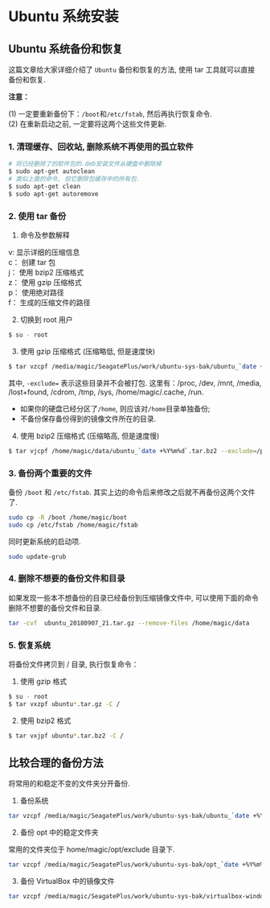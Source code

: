# Ubuntu 系统安装     

## Ubuntu 系统备份和恢复 

这篇文章给大家详细介绍了 `Ubuntu` 备份和恢复的方法,  使用 tar 工具就可以直接备份和恢复.  

**注意：**  

(1) 一定要重新备份下：`/boot`和`/etc/fstab`, 然后再执行恢复命令.    
(2) 在重新启动之前, 一定要将这两个这些文件更新.   

### 1. 清理缓存、回收站, 删除系统不再使用的孤立软件   

```bash  
# 将已经删除了的软件包的.deb安装文件从硬盘中删除掉
$ sudo apt-get autoclean   
# 类似上面的命令, 但它删除包缓存中的所有包.    
$ sudo apt-get clean
$ sudo apt-get autoremove
```
 
### 2. 使用 tar 备份  

1) 命令及参数解释    

v: 显示详细的压缩信息   
c： 创建 tar 包   
j： 使用 bzip2 压缩格式    
z： 使用 gzip 压缩格式    
p： 使用绝对路径    
f： 生成的压缩文件的路径    

2) 切换到 root 用户   

```bash
$ su - root
```

3) 使用 gzip 压缩格式 (压缩略低, 但是速度快)  

```bash
$ tar vzcpf /media/magic/SeagatePlus/work/ubuntu-sys-bak/ubuntu_`date +%Y%m%d_%H`.tar.gz --exclude=/proc --exclude=/dev --exclude=/mnt --exclude=/media --exclude=/boot --exclude=/lost+found --exclude=/cdrom --exclude=/tmp --exclude=/sys --exclude=/home/magic/.cache --exclude=/etc/fstab --exclude=/home/magic/work --exclude=/home/magic/share --exclude=/home/magic/data --exclude=/run  / > /media/magic/SeagatePlus/work/ubuntu-sys-bak/ubuntu_`date +%Y%m%d_%H`.log 2> /media/magic/SeagatePlus/work/ubuntu-sys-bak/ubuntu_`date +%Y%m%d_%H`.error
```

其中, `-exclude=` 表示这些目录并不会被打包. 这里有：/proc, /dev, /mnt, /media, /lost+found, /cdrom, /tmp, /sys, /home/magic/.cache, /run.     

- 如果你的硬盘已经分区了`/home`, 则应该对`/home`目录单独备份;   
- 不备份保存备份得到的镜像文件所在的目录.   

4) 使用 bzip2 压缩格式 (压缩略高, 但是速度慢)  

```bash
$ tar vjcpf /home/magic/data/ubuntu_`date +%Y%m%d`.tar.bz2 --exclude=/proc --exclude=/dev --exclude=/mnt --exclude=/media --exclude=/lost+found --exclude=/cdrom --exclude=/tmp --exclude=/sys --exclude=/home/magic/.cache --exclude=/home/magic/data --exclude=/home/magic/work --exclude=/etc/fstab --exclude=/boot --exclude=/run  / > /home/magic/data/ubuntu_`date +%Y%m%d`.log 2> /home/magic/data/ubuntu_`date +%Y%m%d`.error
```

### 3. 备份两个重要的文件    

备份 `/boot` 和 `/etc/fstab`.  其实上边的命令后来修改之后就不再备份这两个文件了.   

```bash
sudo cp -R /boot /home/magic/boot
sudo cp /etc/fstab /home/magic/fstab
```

同时更新系统的启动项.   

```bash
sudo update-grub
```

### 4. 删除不想要的备份文件和目录

如果发现一些本不想备份的目录已经备份到压缩镜像文件中, 可以使用下面的命令删除不想要的备份文件和目录.   

```bash
tar -cvf  ubuntu_20180907_21.tar.gz --remove-files /home/magic/data  
```

### 5. 恢复系统    

将备份文件拷贝到 / 目录, 执行恢复命令：   

1) 使用 gzip 格式   

```bash
$ su - root
$ tar vxzpf ubuntu*.tar.gz -C /
```

2) 使用 bzip2 格式   

```bash
$ tar vxjpf ubuntu*.tar.bz2 -C /
```

## 比较合理的备份方法

将常用的和稳定不变的文件夹分开备份.   

1) 备份系统  

```bash
tar vzcpf /media/magic/SeagatePlus/work/ubuntu-sys-bak/ubuntu_`date +%Y%m%d_%H`.tar.gz --exclude=/home/magic/work --exclude=/home/magic/data --exclude=/home/magic/opt --exclude="/opt/VirtualBox VMs" --exclude=/home/magic/.cache --exclude=/home/magic/.config --exclude=/proc --exclude=/dev --exclude=/mnt --exclude=/media --exclude=/lost+found --exclude=/cdrom --exclude=/tmp --exclude=/sys --exclude=/run --exclude=/etc/fstab / > /media/magic/SeagatePlus/work/ubuntu-sys-bak/ubuntu_`date +%Y%m%d_%H`.log
```

2) 备份 opt 中的稳定文件夹  

常用的文件夹位于 home/magic/opt/exclude 目录下.  

```bash
tar vzcpf /media/magic/SeagatePlus/work/ubuntu-sys-bak/opt_`date +%Y%m%d_%H`.tar.gz --exclude=/home/magic/opt/exclude /home/magic/opt/ > /media/magic/SeagatePlus/work/ubuntu-sys-bak/opt_`date +%Y%m%d_%H`.log
```

3) 备份 VirtualBox 中的镜像文件   

```bash
tar vzcpf /media/magic/SeagatePlus/work/ubuntu-sys-bak/virtualbox-windows10_`date +%Y%m%d_%H`.tar.gz "/opt/VirtualBox VMs" > /media/magic/SeagatePlus/work/ubuntu-sys-bak/virtualbox-windows10_`date +%Y%m%d_%H`.log  
```
